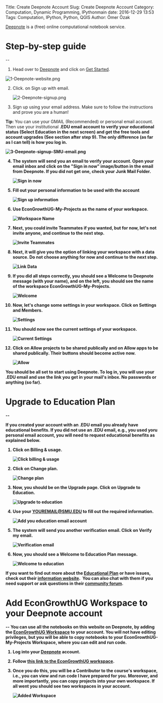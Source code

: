 Title: Create Deepnote Account
Slug: Create Deepnote Account
Category: Computation, Dynamic Programming, IPythonmain
date: 2016-12-29 13:53
Tags: Computation, IPython, Python, QGIS
Author: Ömer Özak


[Deepnote](https://deepnote.com/) is a (free) online computational notebook service.

# Step-by-step guide
--

1.  Head over to [Deepnote](https://deepnote.com/) and click on [Get Started](https://deepnote.com/sign-up). 
 
   ![1-Deepnote-website.png](../images/pics/canvas_uploaded_img/1-Deepnote-website.png)  
      
    
2.  Click. on Sign up with email.  

    ![2-Deepnote-signup.png](../images/pics/canvas_uploaded_img/2-Deepnote-signup.png)  
      
    
3.  Sign up using your email address. Make sure to follow the instructions and prove you are a human!

<div class="alert alert-block alert-info">
<b>Tip:</b> You can use your GMAIL  (Recommended) or personal email account. Then use your institutional <b>.EDU<b/> email account to verify your educational status (Select Education in the next screen) and get the free tools and account upgrades (See section after step 9). The only difference (as far as I can tell) is how you log in.
</div>  

   ![3-Deepnote-signup-SMU-email.png](../images/pics/canvas_uploaded_img/3-Deepnote-signup-SMU-email.png)        
    
4.  The system will send you an email to verify your account. Open your email inbox and click on the "Sign in now" image/button in the email from Deepnote. If you did not get one, check your Junk Mail Folder.  

    ![Sign in now](../images/pics/canvas_uploaded_img/4-Deepnote-signup-email.png)  
      
    
5.  Fill out your personal information to be used with the account  

    ![Sign up information](../images/pics/canvas_uploaded_img/5-Deepnote-signup-info.png)  

6. Use **EconGrowthUG-My-Projects** as the name of your workspace.

    ![Workspace Name](../images/pics/canvas_uploaded_img/6-Deepnote-workspace.png)  

7. Next, you could invite Teammates if you wanted, but for now, let's not invite anyone, and continue to the next step.

    ![Invite Teammates](../images/pics/canvas_uploaded_img/7-Deepnote-invite-teammates.png)  

8. Next, it will give you the option of linking your workspace with a data source. Do not choose anything for now and continue to the next step.

    ![Link Data](../images/pics/canvas_uploaded_img/8-Deepnote-data-source.png)  

9. If you did all steps correctly, you should see a Welcome to Deepnote message (with your name), and on the left, you should see the name of the workspace **EconGrowthUG-My-Projects**.

    ![Welcome](../images/pics/canvas_uploaded_img/9-Deepnote-welcome-to-project.png)  

10. Now, let's change some settings in your workspace. Click on **Settings and Members**.

    ![Settings](../images/pics/canvas_uploaded_img/10-Deepnote-settings.png)  

11. You should now see the current settings of your workspace.

    ![Current Settings](../images/pics/canvas_uploaded_img/11-Deepnote-project-settings.png)  

12. Click on **Allow projects to be shared publically** and on **Allow apps to be shared publically**. Their buttons should become active now.

    ![Allow](../images/pics/canvas_uploaded_img/17-Deepnote-allow-public-sharing.png)  

You should be all set to start using Deepnote. To log in, you will use your **.EDU** email and use the link you get in your mail's inbox. No passwords or anything (so far). 

# Upgrade to Education Plan      
--
    
If you created your account with an **.EDU** email you already have educational benefits. If you did not use an **.EDU** email, e.g., you used yoru personal email account, you will need to request educational benefits as explained below.

1.  Click on **Billing & usage**.  

    ![Click billing & usage](../images/pics/canvas_uploaded_img/12-Deepnote-click-billing-and-usage.png)  
      
    
2.  Click on **Change plan**.  

    ![Change plan](../images/pics/canvas_uploaded_img/12-Deepnote-billing-and-usage.png)  
      
    
3.  Now, you should be on the **Upgrade** page. Click on **Upgrade to Education**.  

    ![Upgrade to education](../images/pics/canvas_uploaded_img/13-Deepnote-upgrade-education.png)  
      
    
4.  Use your YOUREMAIL@SMU.EDU to fill out the required information.  

    ![Add you education email account](../images/pics/canvas_uploaded_img/14-Deepnote-education-plan-email.png)  
      
    
5.  The system will send you another verification email. Click on **Verify my email**.  

    ![Verification email](../images/pics/canvas_uploaded_img/15-Deepnote-verification-email.png)  
      
    
6.  Now, you should see a **Welcome to Education Plan** message.  

    ![Welcome to education](../images/pics/canvas_uploaded_img/16-Deepnote-welcome-education-plan.png)  

If you want to find out more about the [Educational Plan](https://deepnote.com/docs/edu-verification) or have issues, check out their [information website](https://deepnote.com/docs/edu-verification).  You can also chat with them if you need support or ask questions in their [community forum](https://community.deepnote.com/home).

# Add EconGrowthUG Workspace to your Deepnote account
--
You can use all the notebooks on this website on Deepnote, by adding the [EconGrowthUG Workspace](https://deepnote.com/join-team?token=ef886be7ae3045c) to your account. You will not have editing privileges, but you will be able to copy notebooks to your **EconGrowthUG-My-Projects** Workspace, where you can edit and run code.

1. Log into your [Deepnote](https://deepnote.com/) account.
2. Follow [this link to the EconGrowthUG workspace](https://deepnote.com/join-team?token=ef886be7ae3045c).
3. Once you do this, you will be a Contributor to the course's workspace, i.e., you can view and run code I have prepared for you. Moreover, and more importantly, you can copy projects into your own workspace. If all went you should see two workspaces in your account.

     ![Added Workspace](../images/pics/canvas_uploaded_img/18-Deepnote-added-EconGrowthUG-workspace.png)  
